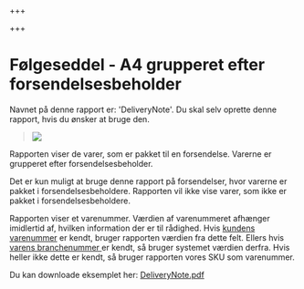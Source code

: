 +++

+++
# Følgeseddel - A4 grupperet efter forsendelsesbeholder

Navnet på denne rapport er: 'DeliveryNote'. Du skal selv oprette denne rapport, hvis du ønsker at bruge den. 

> ![](https://thetis-ims-reports.s3.eu-west-1.amazonaws.com/examples/DeliveryNote_da-1.png)

Rapporten viser de varer, som er pakket til en forsendelse. Varerne er grupperet efter forsendelsesbeholder.

Det er kun muligt at bruge denne rapport på forsendelser, hvor varerne er pakket i forsendelsesbeholdere. Rapporten vil ikke vise varer, som ikke er pakket i forsendelsesbeholdere.

Rapporten viser et varenummer. Værdien af varenummeret afhænger imidlertid af, hvilken information der er til rådighed. Hvis [kundens varenummer](https://data.thetis-ims.com/da/docs/ShipmentLine#customersItemNumber "Kundens varenummer") er kendt, bruger rapporten værdien fra dette felt. Ellers hvis [varens branchenummer ](https://data.thetis-ims.com/da/docs/GlobalTradeItem#businessItemNumber "Varens branchenummer")er kendt, så bruger systemet værdien derfra. Hvis heller ikke dette er kendt, så bruger rapporten vores SKU som varenummer.

Du kan downloade eksemplet her: [DeliveryNote.pdf](https://thetis-ims-reports.s3.eu-west-1.amazonaws.com/examples/DeliveryNote.pdf "DeliveryNote.pdf")